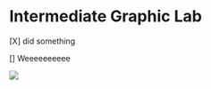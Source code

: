 # Intermediate Graphic Lab

[X] did something

[] Weeeeeeeeee




![](https://github.com/alberttransuushi/Lappcoin--Intermediate-Computer-Graphics-Project/blob/main/gottabreakitdowntotakecontrolimgoingtodowhatittakesdowhatittakes.gif)


